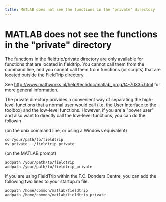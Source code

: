 ```yaml
---
title: MATLAB does not see the functions in the "private" directory
---
```


# MATLAB does not see the functions in the "private" directory

The functions in the fieldtrip/private directory are only available for functions that are located in fieldtrip. You cannot call them from the command line, and you cannot call them from functions (or scripts) that are located outside the FieldTrip directory.

See http://www.mathworks.nl/help/techdoc/matlab_prog/f4-70335.html for more general information.

The private directory provides a convenient way of separating the high-level functions that a normal user would call (i.e. the User Interface to the toolbox) and the low-level functions. However, if you are a "power user" and also want to directly call the low-level functions, you can do the followin

(on the unix command line, or using a Windows equivalent)

    cd /your/path/to/fieldtrip
    mv private ../fieldtrip_private

(on the MATLAB prompt)

    addpath /your/path/to/fieldtrip
    addpath /your/path/to/fieldtrip_private

If you are using FieldTrip within the F.C. Donders Centre, you can add the following two lines to your startup.m file.

    addpath /home/common/matlab/fieldtrip
    addpath /home/common/matlab/fieldtrip_private
